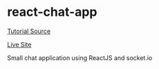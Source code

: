 # react-chat-app

[Tutorial Source](https://www.youtube.com/watch?v=ZwFA3YMfkoc&t=608s)

[Live Site](https://amazing-poincare-673efb.netlify.app/)

Small chat application using ReactJS and socket.io
